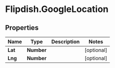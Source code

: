 # Flipdish.GoogleLocation

## Properties
Name | Type | Description | Notes
------------ | ------------- | ------------- | -------------
**Lat** | **Number** |  | [optional] 
**Lng** | **Number** |  | [optional] 


